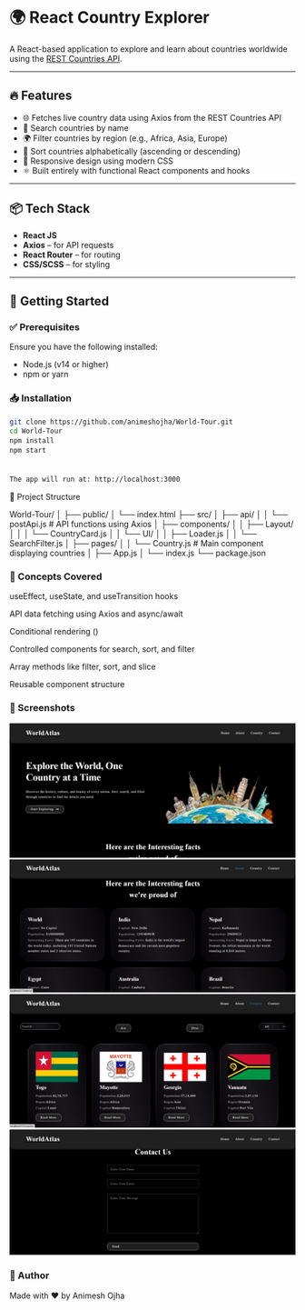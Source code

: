 # 🌍 React Country Explorer

A React-based application to explore and learn about countries worldwide using the [REST Countries API](https://restcountries.com/).

---

## 🔥 Features

- 🌐 Fetches live country data using Axios from the REST Countries API
- 🔎 Search countries by name
- 🌍 Filter countries by region (e.g., Africa, Asia, Europe)
- 🔁 Sort countries alphabetically (ascending or descending)
- 📱 Responsive design using modern CSS
- ⚛️ Built entirely with functional React components and hooks

---

## 📦 Tech Stack

- **React JS**
- **Axios** – for API requests
- **React Router** – for routing
- **CSS/SCSS** – for styling

---

## 🚀 Getting Started

### ✅ Prerequisites

Ensure you have the following installed:

- Node.js (v14 or higher)
- npm or yarn

### 📥 Installation

```bash
git clone https://github.com/animeshojha/World-Tour.git
cd World-Tour
npm install
npm start


The app will run at: http://localhost:3000
```
📁 Project Structure

World-Tour/
│
├── public/
│   └── index.html
├── src/
│   ├── api/
│   │   └── postApi.js            # API functions using Axios
│   ├── components/
│   │   ├── Layout/
│   │   │   └── CountryCard.js
│   │   └── UI/
│   │       ├── Loader.js
│   │       └── SearchFilter.js
│   ├── pages/
│   │   └── Country.js            # Main component displaying countries
│   ├── App.js
│   └── index.js
└── package.json

### 🧠 Concepts Covered
useEffect, useState, and useTransition hooks

API data fetching using Axios and async/await

Conditional rendering (<Loader />)

Controlled components for search, sort, and filter

Array methods like filter, sort, and slice

Reusable component structure

### 📸 Screenshots

![Home Page](image.png)
![About Page](image-1.png)
![Country Page](image-2.png)
![Contact Page](image-3.png)

### 🙌 Author
Made with ❤️ by Animesh Ojha